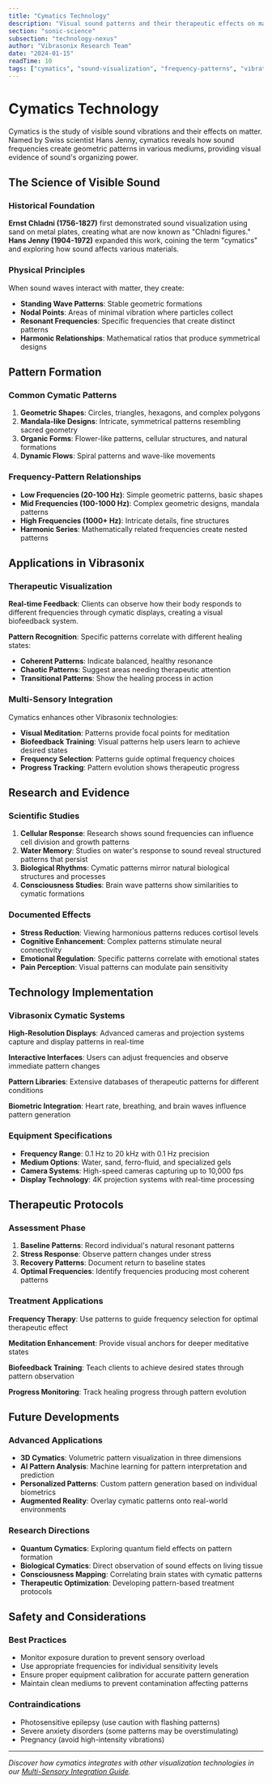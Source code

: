 ```yaml
---
title: "Cymatics Technology"
description: "Visual sound patterns and their therapeutic effects on matter and consciousness"
section: "sonic-science"
subsection: "technology-nexus"
author: "Vibrasonix Research Team"
date: "2024-01-15"
readTime: 10
tags: ["cymatics", "sound-visualization", "frequency-patterns", "vibrational-healing"]
---
```


# Cymatics Technology

Cymatics is the study of visible sound vibrations and their effects on matter. Named by Swiss scientist Hans Jenny, cymatics reveals how sound frequencies create geometric patterns in various mediums, providing visual evidence of sound's organizing power.

## The Science of Visible Sound

### Historical Foundation

**Ernst Chladni (1756-1827)** first demonstrated sound visualization using sand on metal plates, creating what are now known as "Chladni figures." **Hans Jenny (1904-1972)** expanded this work, coining the term "cymatics" and exploring how sound affects various materials.

### Physical Principles

When sound waves interact with matter, they create:

- **Standing Wave Patterns**: Stable geometric formations
- **Nodal Points**: Areas of minimal vibration where particles collect
- **Resonant Frequencies**: Specific frequencies that create distinct patterns
- **Harmonic Relationships**: Mathematical ratios that produce symmetrical designs

## Pattern Formation

### Common Cymatic Patterns

1. **Geometric Shapes**: Circles, triangles, hexagons, and complex polygons
2. **Mandala-like Designs**: Intricate, symmetrical patterns resembling sacred geometry
3. **Organic Forms**: Flower-like patterns, cellular structures, and natural formations
4. **Dynamic Flows**: Spiral patterns and wave-like movements

### Frequency-Pattern Relationships

- **Low Frequencies (20-100 Hz)**: Simple geometric patterns, basic shapes
- **Mid Frequencies (100-1000 Hz)**: Complex geometric designs, mandala patterns
- **High Frequencies (1000+ Hz)**: Intricate details, fine structures
- **Harmonic Series**: Mathematically related frequencies create nested patterns

## Applications in Vibrasonix

### Therapeutic Visualization

**Real-time Feedback**: Clients can observe how their body responds to different frequencies through cymatic displays, creating a visual biofeedback system.

**Pattern Recognition**: Specific patterns correlate with different healing states:
- **Coherent Patterns**: Indicate balanced, healthy resonance
- **Chaotic Patterns**: Suggest areas needing therapeutic attention
- **Transitional Patterns**: Show the healing process in action

### Multi-Sensory Integration

Cymatics enhances other Vibrasonix technologies:

- **Visual Meditation**: Patterns provide focal points for meditation
- **Biofeedback Training**: Visual patterns help users learn to achieve desired states
- **Frequency Selection**: Patterns guide optimal frequency choices
- **Progress Tracking**: Pattern evolution shows therapeutic progress

## Research and Evidence

### Scientific Studies

1. **Cellular Response**: Research shows sound frequencies can influence cell division and growth patterns
2. **Water Memory**: Studies on water's response to sound reveal structured patterns that persist
3. **Biological Rhythms**: Cymatic patterns mirror natural biological structures and processes
4. **Consciousness Studies**: Brain wave patterns show similarities to cymatic formations

### Documented Effects

- **Stress Reduction**: Viewing harmonious patterns reduces cortisol levels
- **Cognitive Enhancement**: Complex patterns stimulate neural connectivity
- **Emotional Regulation**: Specific patterns correlate with emotional states
- **Pain Perception**: Visual patterns can modulate pain sensitivity

## Technology Implementation

### Vibrasonix Cymatic Systems

**High-Resolution Displays**: Advanced cameras and projection systems capture and display patterns in real-time

**Interactive Interfaces**: Users can adjust frequencies and observe immediate pattern changes

**Pattern Libraries**: Extensive databases of therapeutic patterns for different conditions

**Biometric Integration**: Heart rate, breathing, and brain waves influence pattern generation

### Equipment Specifications

- **Frequency Range**: 0.1 Hz to 20 kHz with 0.1 Hz precision
- **Medium Options**: Water, sand, ferro-fluid, and specialized gels
- **Camera Systems**: High-speed cameras capturing up to 10,000 fps
- **Display Technology**: 4K projection systems with real-time processing

## Therapeutic Protocols

### Assessment Phase

1. **Baseline Patterns**: Record individual's natural resonant patterns
2. **Stress Response**: Observe pattern changes under stress
3. **Recovery Patterns**: Document return to baseline states
4. **Optimal Frequencies**: Identify frequencies producing most coherent patterns

### Treatment Applications

**Frequency Therapy**: Use patterns to guide frequency selection for optimal therapeutic effect

**Meditation Enhancement**: Provide visual anchors for deeper meditative states

**Biofeedback Training**: Teach clients to achieve desired states through pattern observation

**Progress Monitoring**: Track healing progress through pattern evolution

## Future Developments

### Advanced Applications

- **3D Cymatics**: Volumetric pattern visualization in three dimensions
- **AI Pattern Analysis**: Machine learning for pattern interpretation and prediction
- **Personalized Patterns**: Custom pattern generation based on individual biometrics
- **Augmented Reality**: Overlay cymatic patterns onto real-world environments

### Research Directions

- **Quantum Cymatics**: Exploring quantum field effects on pattern formation
- **Biological Cymatics**: Direct observation of sound effects on living tissue
- **Consciousness Mapping**: Correlating brain states with cymatic patterns
- **Therapeutic Optimization**: Developing pattern-based treatment protocols

## Safety and Considerations

### Best Practices

- Monitor exposure duration to prevent sensory overload
- Use appropriate frequencies for individual sensitivity levels
- Ensure proper equipment calibration for accurate pattern generation
- Maintain clean mediums to prevent contamination affecting patterns

### Contraindications

- Photosensitive epilepsy (use caution with flashing patterns)
- Severe anxiety disorders (some patterns may be overstimulating)
- Pregnancy (avoid high-intensity vibrations)

---

*Discover how cymatics integrates with other visualization technologies in our [Multi-Sensory Integration Guide](/sonic-science/technology-nexus).*